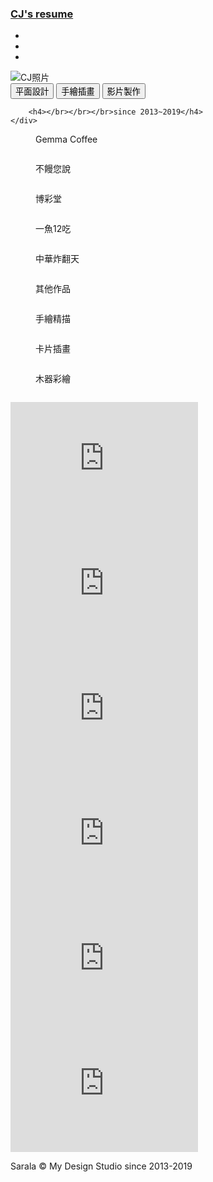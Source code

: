 <!DOCTYPE html>
<html lang="en">
<head>
    <meta charset="UTF-8">
    <meta name="viewport" content="width=device-width, initial-scale=1.0">
    <meta http-equiv="X-UA-Compatible" content="ie=edge">
    <title>CJ's resume</title>
    <link rel="icon" type="image/x-icon" href="images/cjicon.png" />
    <link rel="stylesheet" href="./resume.css">
    <link rel="stylesheet" href="./css/reset.css">
    <link rel="stylesheet" href="./css/ani.css">
    <link rel="stylesheet" href="./css/rwd.css">
    <link rel="stylesheet" href="https://use.fontawesome.com/releases/v5.6.3/css/all.css" integrity="sha384-UHRtZLI+pbxtHCWp1t77Bi1L4ZtiqrqD80Kn4Z8NTSRyMA2Fd33n5dQ8lWUE00s/" crossorigin="anonymous">
    <link rel="stylesheet" href="dist/css/lightbox.min.css">
    <script src="dist/js/lightbox-plus-jquery.min.js"></script>
</head>
<body>
<div class="main-nav">
    <h3><a href="#"> CJ's resume</a></h3>
    <ul class = "nav_icon_box">
      <li class = "nav_icon"><i class="fab fa-line"></i><a href="#" target="_blank"></a></li>
      <li class = "nav_icon"><i class="fab fa-facebook"></i><a href="#" target="_blank"></a></li>
      <li class = "nav_icon"><i class="fas fa-envelope-square"></i><a href="#" target="_blank"></a></li>
    </ul>
  </div>
  <a class="goTop_btn" id="goTop"><i class="fas fa-arrow-circle-up"></i></a>
  <div class="main-wrapper">
  <div id="home">
    <div  class="picture picture-1">
      <div class="cjz_photo_ingroup">
        <img src="images/cjz.svg" alt="CJ照片">
      </div>      
      <div class="button-group">
        <button  class = "graphic_block">平面設計
        </button>
        <button  class = "portfolio">手繪插畫
        </button>
        <button class = "video">影片製作
        </button>
        
        <h4></br></br></br>since 2013~2019</h4>  
    </div>
  </div>
  

  <div id="graphic_block">
    <div class="picture picture-2">
        <div class="design_pics">
            <figure class="graphic_items">
              <figcaption class="items_p"><p>Gemma Coffee</p></figcaption>
              <a class="image-link" href="dist/images/gemma_coffee_1.jpg"  data-lightbox="set1" data-title="Gemma Coffee/Logo/名片"><img class="cover_pic" src="dist/images/gemma_logo.svg" alt=""/></a>
              <a class="image-link" href="dist/images/gemma_coffee_2.jpg" data-lightbox="set1" data-title="Gemma Coffee/濾掛咖啡袋(新年)"></a>
              <a class="image-link" href="dist/images/gemma_newyear.jpg" data-lightbox="set1" data-title="Gemma Coffee/濾掛咖啡袋(聖誕)"></a>
            </figure>
            <figure class="graphic_items">
              <figcaption class="items_p"><p>不饅您說</p></figcaption>
              <a class="image-link" href="dist/images/hb_01.jpg" data-lightbox="set2" data-title="不饅您說-招牌設計"><img class="cover_pic" src="dist/images/hb_logo-01.svg" alt=""/></a>
              <a class="image-link" href="dist/images/hb_03.jpg" data-lightbox="set2" data-title="不饅您說-訂購單"></a>
              <a class="image-link" href="dist/images/hb_02.jpg" data-lightbox="set2" data-title="不饅您說-饅頭介紹"></a>
            </figure>
            <figure class="graphic_items">
              <figcaption class="items_p"><p>博彩堂</p></figcaption>
              <a class="image-link" href="dist/images/ptt_1.jpg" data-lightbox="set3" data-title="博彩堂/Logo/名片/信封/DM"><img class="cover_pic" src="dist/images/ptt_logo.svg" alt=""/></a>
              <a class="image-link" href="dist/images/ptt_2.jpg" data-lightbox="set3" data-title="博彩堂/第40卷獅吼會刊1-6期"></a>
              <a class="image-link" href="dist/images/ptt_3.jpg" data-lightbox="set3" data-title="博彩堂/各式月曆製作"></a>
            </figure>
            <figure class="graphic_items">
              <figcaption class="items_p"><p>一魚12吃</p></figcaption>
              <a class="image-link" href="dist/images/fish_1.jpg" data-lightbox="set4" data-title="一魚12吃/Logo/名片設計"><img class="cover_pic" src="dist/images/fish_logo.svg" alt=""/></a>
              <a class="image-link" href="dist/images/fish_2.jpg" data-lightbox="set4" data-title="一魚12吃/菜單設計"></a>
            </figure>
            <figure class="graphic_items">
              <figcaption class="items_p"><p>中華炸翻天</p></figcaption>
              <a class="image-link" href="dist/images/dfm_1.jpg" data-lightbox="set5" data-title="中華炸翻天/Logo/菜單/廣告"><img class="cover_pic" src="dist/images/dfm_logo.svg" alt=""/></a>
              <a class="image-link" href="dist/images/dfm_2.jpg" data-lightbox="set5" data-title="中華炸翻天/菜單"></a>
              <a class="image-link" href="dist/images/dfm_3.jpg" data-lightbox="set5" data-title="中華炸翻天/壁貼"></a>
            </figure>
            <figure class="graphic_items">
              <figcaption class="items_p"><p>其他作品</p></figcaption>
              <a class="image-link" href="dist/images/CJ_1.jpg" data-lightbox="set6" data-title="各式Logo設計"><img class="cover_pic" src="dist/images/cjz_logo-01.svg" alt=""/></a>
              <a class="image-link" href="dist/images/CJ_2.jpg" data-lightbox="set6" data-title="友情CD設計"></a>
              <a class="image-link" href="dist/images/CJ_3.jpg" data-lightbox="set6" data-title="上善良茶貼紙設計"></a>
              <a class="image-link" href="dist/images/CJ_4.jpg" data-lightbox="set6" data-title="海報設計"></a>
              <a class="image-link" href="dist/images/CJ_5.jpg" data-lightbox="set6" data-title="海報設計"></a>
              <a class="image-link" href="dist/images/CJ_6.jpg" data-lightbox="set6" data-title="海報設計"></a>
              <a class="image-link" href="dist/images/CJ_7.jpg" data-lightbox="set6" data-title="白居易系列"></a>
              <a class="image-link" href="dist/images/CJ_8.jpg" data-lightbox="set6" data-title="字體設計"></a>
            </figure>
        </div>  
    </div>
  </div>
  
  
  <div id="portfolio">
    <div class="picture picture-3">
      <div class="design_pics">
        <figure class="graphic_items">
          <figcaption class="items_p"><p>手繪精描</p></figcaption>
          <a class="image-link" href="dist/images/drawing_1.jpg"  data-lightbox="set7" data-title="手繪/精描"><img class="cover_pic" src="dist/images/drawing_logo.jpg" alt=""/></a>
          <a class="image-link" href="dist/images/drawing_2.jpg" data-lightbox="set7" data-title="手繪/彩色精描"></a>
          <a class="image-link" href="dist/images/drawing_3.jpg" data-lightbox="set7" data-title="手繪/怪獸阿MO"></a>
        </figure>
        <figure class="graphic_items">
          <figcaption class="items_p"><p>卡片插畫</p></figcaption>
          <a class="image-link" href="dist/images/cards_1.jpg" data-lightbox="set8" data-title="插畫/卡片設計"><img class="cover_pic" src="dist/images/cards_logo.jpg" alt=""/></a>
          <a class="image-link" href="dist/images/cards_2.jpg" data-lightbox="set8" data-title="插畫/卡片設計"></a>
          <a class="image-link" href="dist/images/cards_3.jpg" data-lightbox="set8" data-title="插畫/食人花的故事"></a>
        </figure>
        <figure class="graphic_items">
          <figcaption class="items_p"><p>木器彩繪</p></figcaption>
          <a class="image-link" href="dist/images/wood_1.jpg" data-lightbox="set9" data-title="木頭彩繪/門牌"><img class="cover_pic" id="wood_logo" src="dist/images/wood_logo.jpg" alt=""/></a>
          <a class="image-link" href="dist/images/wood_2.jpg" data-lightbox="set9" data-title="木頭彩繪/貓咪時鐘/走進森林盒子"></a>
        </figure>
    </div> 
  </div> 
</div> 

  <div id="video">
    <div class="picture picture-4">
      <div class="video_box">
        <div class="video_items">
          <iframe width="300" height="200" src="https://www.youtube.com/embed/PWRHQY5Jxaw" frameborder="0" 
           allow="autoplay; encrypted-media" allowfullscreen></iframe>
        </div>
        <div class="video_items">
          <iframe  width="300" height="200" src="https://www.youtube.com/embed/xY6tZ7KnWT8" frameborder="0"
                allow="autoplay; encrypted-media" allowfullscreen></iframe>
        </div>
        <div class="video_items">
          <iframe width="300" height="200" src="https://www.youtube.com/embed/tirzAfJNvqk" frameborder="0" 
                frameborder="0" allow="autoplay; encrypted-media" allowfullscreen></iframe>
        </div>
        <div class="video_items">
            <iframe width="300" height="200" src="https://www.youtube.com/embed/lG0EP4UxhW8" frameborder="0"
                allow="autoplay; encrypted-media" allowfullscreen></iframe>
        </div>
        <div class="video_items">
          <iframe  width="300" height="200" src="https://www.youtube.com/embed/tGCiYaY5t0Q" frameborder="0"
                allow="autoplay; encrypted-media" allowfullscreen></iframe>
        </div>
        <div class="video_items">
            <iframe width="300" height="200" src="https://www.youtube.com/embed/gGepzjOEPYY" frameborder="0" 
                allow="autoplay; encrypted-media" allowfullscreen></iframe>
        </div>
        <!-- <button id="next">Show More</button> -->
    </div>
    </div>
  </div>
  <footer>  
      <p class="footer_p">Sarala &copy; My Design Studio since 2013-2019</p>
  </footer>
  </div>

  

<script>
      $(document).ready(function() {
        var list = [".home", ".graphic_block", ".portfolio", ".video"];
        var height = $(window).height() * 1.5; //picture定的是150vh 這裡就用1.5
        var time = 1000;
        var animated = false;
        var Animate = function(i) {
          $(list[i]).on("click", function() {
            if (animated) {
              return;
            } else {
              animated = true;
              $("html,body").animate({
                scrollTop: height * i
              }, time);
              var timer = setTimeout(function(){
                animated = false;
              },time)
            }
            
          })
        };
        for (var i = 0; i < list.length; i++) {
          Animate(i);
        }
      });
      </script>
<script>
  lightbox.option({
    'resizeDuration': 200,
    'wrapAround': true
  })
</script>
 <script>
  $("#goTop").click(function(){
    //$(window).scrollTop(0);
    $('html,body').animate({
          scrollTop: 0
    }, 700);
  });
</script>

<!-- show more btn -->
<!-- <script>
$(document).ready(function(){

var list = $(".video_items");
var numToShow = 3;
var button = $("#next");
var numInList = list.length;
list.hide();
if (numInList > numToShow) {
  button.show();
}
list.slice(0, numToShow).show();

button.click(function(){
    var showing = list.filter(':visible').length;
    list.slice(showing - 1, showing + numToShow).fadeIn();
    var nowShowing = list.filter(':visible').length;
    if (nowShowing >= numInList) {
      button.hide();
    }
});

});
</script> -->


</body>
</html>
